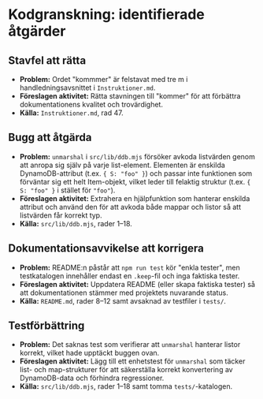 # Kodgranskning: identifierade åtgärder

## Stavfel att rätta
- **Problem:** Ordet "kommmer" är felstavat med tre m i handledningsavsnittet i `Instruktioner.md`.
- **Föreslagen aktivitet:** Rätta stavningen till "kommer" för att förbättra dokumentationens kvalitet och trovärdighet.
- **Källa:** `Instruktioner.md`, rad 47.

## Bugg att åtgärda
- **Problem:** `unmarshal` i `src/lib/ddb.mjs` försöker avkoda listvärden genom att anropa sig själv på varje list-element. Elementen är enskilda DynamoDB-attribut (t.ex. `{ S: "foo" }`) och passar inte funktionen som förväntar sig ett helt Item-objekt, vilket leder till felaktig struktur (t.ex. `{ S: "foo" }` i stället för `"foo"`).
- **Föreslagen aktivitet:** Extrahera en hjälpfunktion som hanterar enskilda attribut och använd den för att avkoda både mappar och listor så att listvärden får korrekt typ.
- **Källa:** `src/lib/ddb.mjs`, rader 1–18.

## Dokumentationsavvikelse att korrigera
- **Problem:** README:n påstår att `npm run test` kör "enkla tester", men testkatalogen innehåller endast en `.keep`-fil och inga faktiska tester.
- **Föreslagen aktivitet:** Uppdatera README (eller skapa faktiska tester) så att dokumentationen stämmer med projektets nuvarande status.
- **Källa:** `README.md`, rader 8–12 samt avsaknad av testfiler i `tests/`.

## Testförbättring
- **Problem:** Det saknas test som verifierar att `unmarshal` hanterar listor korrekt, vilket hade upptäckt buggen ovan.
- **Föreslagen aktivitet:** Lägg till ett enhetstest för `unmarshal` som täcker list- och map-strukturer för att säkerställa korrekt konvertering av DynamoDB-data och förhindra regressioner.
- **Källa:** `src/lib/ddb.mjs`, rader 1–18 samt tomma `tests/`-katalogen.
